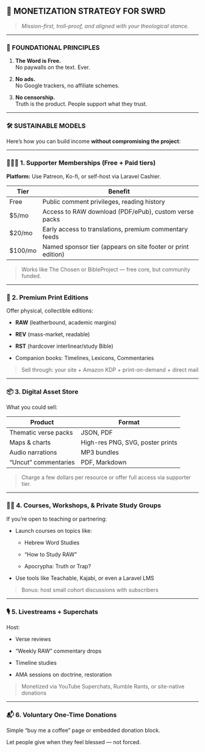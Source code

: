 ## 💸 MONETIZATION STRATEGY FOR SWRD

> _Mission-first, troll-proof, and aligned with your theological stance._

---

### 🧱 FOUNDATIONAL PRINCIPLES

1. **The Word is Free.**  
    No paywalls on the text. Ever.
    
2. **No ads.**  
    No Google trackers, no affiliate schemes.
    
3. **No censorship.**  
    Truth is the product. People support what they trust.
    

---

### 🛠️ SUSTAINABLE MODELS

Here’s how you can build income **without compromising the project**:

---

### 🧑‍🤝‍🧑 1. **Supporter Memberships (Free + Paid tiers)**

**Platform:** Use Patreon, Ko-fi, or self-host via Laravel Cashier.

|Tier|Benefit|
|---|---|
|Free|Public comment privileges, reading history|
|$5/mo|Access to RAW download (PDF/ePub), custom verse packs|
|$20/mo|Early access to translations, premium commentary feeds|
|$100/mo|Named sponsor tier (appears on site footer or print edition)|

> Works like The Chosen or BibleProject — free core, but community funded.

---

### 📕 2. **Premium Print Editions**

Offer physical, collectible editions:

- **RAW** (leatherbound, academic margins)
    
- **REV** (mass-market, readable)
    
- **RST** (hardcover interlinear/study Bible)
    
- Companion books: Timelines, Lexicons, Commentaries
    

> Sell through: your site + Amazon KDP + print-on-demand + direct mail

---

### 📦 3. **Digital Asset Store**

What you could sell:

|Product|Format|
|---|---|
|Thematic verse packs|JSON, PDF|
|Maps & charts|High-res PNG, SVG, poster prints|
|Audio narrations|MP3 bundles|
|“Uncut” commentaries|PDF, Markdown|

> Charge a few dollars per resource or offer full access via supporter tier.

---

### 🧑‍🏫 4. **Courses, Workshops, & Private Study Groups**

If you’re open to teaching or partnering:

- Launch courses on topics like:
    
    - Hebrew Word Studies
        
    - “How to Study RAW”
        
    - Apocrypha: Truth or Trap?
        
- Use tools like Teachable, Kajabi, or even a Laravel LMS
    

> Bonus: host small cohort discussions with subscribers

---

### 🎙️ 5. **Livestreams + Superchats**

Host:

- Verse reviews
    
- “Weekly RAW” commentary drops
    
- Timeline studies
    
- AMA sessions on doctrine, restoration
    

> Monetized via YouTube Superchats, Rumble Rants, or site-native donations

---

### 📬 6. **Voluntary One-Time Donations**

Simple “buy me a coffee” page or embedded donation block.

Let people give when they feel blessed — not forced.